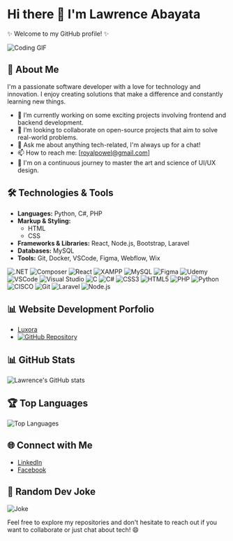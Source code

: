# Hi there 👋 I'm Lawrence Abayata

✨ Welcome to my GitHub profile! ✨

![Coding GIF](https://user-images.githubusercontent.com/74038190/225813708-98b745f2-7d22-48cf-9150-083f1b00d6c9.gif)

## 🚀 About Me
I'm a passionate software developer with a love for technology and innovation. I enjoy creating solutions that make a difference and constantly learning new things.

- 🔭 I’m currently working on some exciting projects involving frontend and backend development.
- 👯 I’m looking to collaborate on open-source projects that aim to solve real-world problems.
- 💬 Ask me about anything tech-related, I'm always up for a chat!
- 📫 How to reach me: [royalpowel@gmail.com]
- 🌟 I'm on a continuous journey to master the art and science of UI/UX design.

## 🛠️ Technologies & Tools
- **Languages:** Python, C#, PHP
- **Markup & Styling:**
  - HTML
  - CSS
- **Frameworks & Libraries:** React, Node.js, Bootstrap, Laravel
- **Databases:** MySQL
- **Tools:** Git, Docker, VSCode, Figma, Webflow, Wix

 ![.NET](https://img.shields.io/badge/.NET-512BD4?style=for-the-badge&logo=dotnet&logoColor=white) ![Composer](https://img.shields.io/badge/Composer-885630?style=for-the-badge&logo=Composer&logoColor=white) ![React](https://img.shields.io/badge/React-20232A?style=for-the-badge&logo=react&logoColor=61DAFB) ![XAMPP](https://img.shields.io/badge/Xampp-F37623?style=for-the-badge&logo=xampp&logoColor=white) ![MySQL](https://img.shields.io/badge/MySQL-005C84?style=for-the-badge&logo=mysql&logoColor=white) 
 ![Figma](https://img.shields.io/badge/Figma-F24E1E?style=for-the-badge&logo=figma&logoColor=white) ![Udemy](https://img.shields.io/badge/Udemy-EC5252?style=for-the-badge&logo=Udemy&logoColor=white)
 ![VSCode](https://img.shields.io/badge/VSCode-0078D4?style=for-the-badge&logo=visual%20studio%20code&logoColor=white) ![Visual Studio](https://img.shields.io/badge/Visual_Studio-5C2D91?style=for-the-badge&logo=visual%20studio&logoColor=white)
 ![C](https://img.shields.io/badge/C-00599C?style=for-the-badge&logo=c&logoColor=white) ![C#](https://img.shields.io/badge/C%23-239120?style=for-the-badge&logo=csharp&logoColor=white)
![CSS3](https://img.shields.io/badge/CSS3-1572B6?style=for-the-badge&logo=css3&logoColor=white)
![HTML5](https://img.shields.io/badge/HTML5-E34F26?style=for-the-badge&logo=html5&logoColor=white)
![PHP](https://img.shields.io/badge/PHP-777BB4?style=for-the-badge&logo=php&logoColor=white)
![Python](https://img.shields.io/badge/Python-FFD43B?style=for-the-badge&logo=python&logoColor=blue)
![CISCO](https://img.shields.io/badge/CISCO-1BA0D7?style=for-the-badge&logo=cisco&logoColor=white)
![Git](https://img.shields.io/badge/Git-E44C30?style=for-the-badge&logo=git&logoColor=white)
![Laravel](https://img.shields.io/badge/Laravel-FF2D20?style=for-the-badge&logo=laravel&logoColor=white)
![Node.js](https://img.shields.io/badge/Node%20js-339933?style=for-the-badge&logo=nodedotjs&logoColor=white)

## 📊 Website Development Porfolio
- [Luxora](https://www.luxorastudios.com/)
- [![GitHub Repository](https://example.com/image.png)](https://github.com/LuxoraStudios/example-repo/blob/main/README.md)








## 📊 GitHub Stats
![Lawrence's GitHub stats](https://github-readme-stats.vercel.app/api?username=Powelzzz&show_icons=true&theme=radical)

## 🏆 Top Languages
![Top Languages](https://github-readme-stats.vercel.app/api/top-langs/?username=Powelzzz&layout=compact&theme=radical)

## 🌐 Connect with Me
- [LinkedIn](https://www.linkedin.com/in/yourprofile)
- [Facebook](https://web.facebook.com/lawrence.abayata)

## 🎨 Random Dev Joke
![Joke](https://readme-jokes.vercel.app/api)


Feel free to explore my repositories and don't hesitate to reach out if you want to collaborate or just chat about tech! 😄
